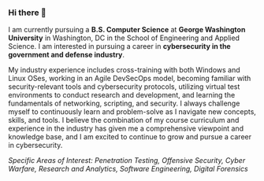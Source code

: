 ### Hi there 👋

I am currently pursuing a **B.S. Computer Science** at **George Washington University** in Washington, DC in the School of Engineering and Applied Science. I am interested in pursuing a career in **cybersecurity in the government and defense industry**.

My industry experience includes cross-training with both Windows and Linux OSes, working in an Agile DevSecOps model, becoming familiar with security-relevant tools and cybersecurity protocols, utilizing virtual test environments to conduct research and development, and learning the fundamentals of networking, scripting, and security. I always challenge myself to continuously learn and problem-solve as I navigate new concepts, skills, and tools. I believe the combination of my course curriculum and experience in the industry has given me a comprehensive viewpoint and knowledge base, and I am excited to continue to grow and pursue a career in cybersecurity.

*Specific Areas of Interest: Penetration Testing, Offensive Security, Cyber Warfare, Research and Analytics, Software Engineering, Digital Forensics*
